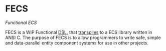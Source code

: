 # FECS

_Functional ECS_

FECS is a WIP Functional [DSL][DSL], that
[transpiles][transpiler] to a ECS
library written in ANSI C. The purpose of FECS is to allow programmers to write
safe, simple and data-parallel entity component systems for use in other
projects.

[transpiler]: https://en.wikipedia.org/wiki/Source-to-source_compiler
[DSL]: https://en.wikipedia.org/wiki/Domain-specific_language
